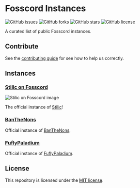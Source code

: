 # Fosscord Instances
[![GitHub issues](https://img.shields.io/github/issues/Stilic/fosscord-instances)](https://github.com/Stilic/fosscord-instances/issues)
[![GitHub forks](https://img.shields.io/github/forks/Stilic/fosscord-instances)](https://github.com/Stilic/fosscord-instances/network)
[![GitHub stars](https://img.shields.io/github/stars/Stilic/fosscord-instances)](https://github.com/Stilic/fosscord-instances/stargazers)
[![GitHub license](https://img.shields.io/github/license/Stilic/fosscord-instances)](https://github.com/Stilic/fosscord-instances/blob/main/LICENSE)

A curated list of public Fosscord instances.

## Contribute
See the [contributing guide](CONTRIBUTING.md) for see how to help us correctly.

## Instances

### [Stilic on Fosscord](https://fosscord.stilic.ynh.fr)
![Stilic on Fosscord image](https://github.com/stilic.png?size=50)

The official instance of [Stilic](https://github.com/Stilic)!
### [BanTheNons](https://discord.banthenons.com)
Official instance of [BanTheNons](https://github.com/BanTheNons).
### [FuflyPaladium](http://discord.fufly.xyz)
Official instance of [FuflyPaladium](FuflyPaladium).

## License
This repository is licensed under the [MIT license](LICENSE).
